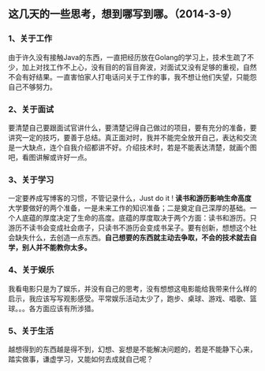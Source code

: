 ## 这几天的一些思考，想到哪写到哪。（2014-3-9）

### 1、关于工作
由于许久没有接触Java的东西，一直把经历放在Golang的学习上，技术生疏了不少，加上对找工作不上心，没有目的的盲目奔波，对面试又没有足够的重视，自然不会有好结果。一直害怕家人打电话问关于工作的事，我不想让他们失望，只能怨自己不够努力。

### 2、关于面试
要清楚自己要跟面试官讲什么，要清楚记得自己做过的项目，要有充分的准备，要讲究一定的技巧，要善于总结。真正面对时，我并不能完全放开自己，表达和交流是一大缺点，连个自我介绍都讲不好。介绍技术时，若是不能表达清楚，就画个图吧，看图讲解或许好一点。

### 3、关于学习
一定要养成写博客的习惯，不管记录什么，Just do it ! **读书和游历影响生命高度** 大学要做好的两个准备，一是未来工作的知识准备；二是奠定自己深厚的基础。一个人底蕴的厚度决定了生命的高度。底蕴的厚度取决于两个方面：读书和游历。只游历不读书会变成社会痞子，只读书不游历会变成书呆子。要有创新，想想这个社会缺失什么，去创造一点东西。**自己想要的东西就主动去争取，不会的技术就去自学，别人并不能教你太多。**

### 4、关于娱乐
我看电影只是为了娱乐，并没有自己的思考，没有想想这电影能给我带来什么样的启示，我应该写写观影感受。平常娱乐活动太少了，跑步、桌球、游戏、唱歌、篮球。。。各方面应该有所涉猎。

### 5、关于生活
越想得到的东西越是得不到，幻想、妄想是不能解决问题的，若是不能静下心来，踏实做事，谦虚学习，又能如何去成就自己呢？